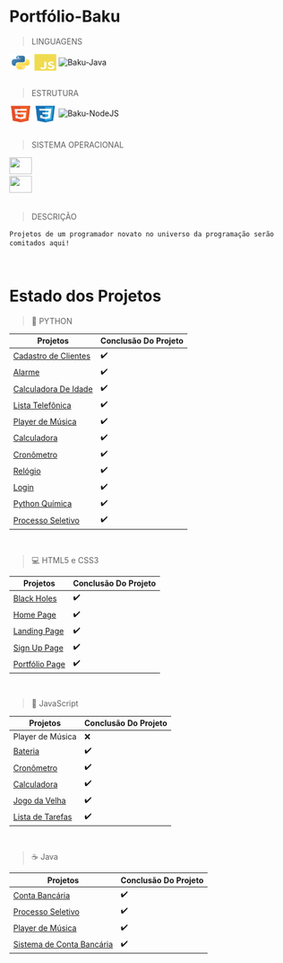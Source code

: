 # Portfólio-Baku

> LINGUAGENS
<div>
<img align="center" alt="Baku-Python" height="30" width="40" src="https://raw.githubusercontent.com/devicons/devicon/master/icons/python/python-original.svg">
<img align="center" alt="Baku-Js" height="30" width="40" src="https://raw.githubusercontent.com/devicons/devicon/master/icons/javascript/javascript-plain.svg">
<img align="center" alt="Baku-Java" height="30" width="40" src="https://cdn.jsdelivr.net/gh/devicons/devicon/icons/java/java-original.svg" />
</div>

<br>

> ESTRUTURA
<div>
<img align="center" alt="Baku-HTML" height="30" width="40" src="https://raw.githubusercontent.com/devicons/devicon/master/icons/html5/html5-original.svg">
<img align="center" alt="Baku-CSS" height="30" width="40" src="https://raw.githubusercontent.com/devicons/devicon/master/icons/css3/css3-original.svg">
<img aling="center" alt="Baku-NodeJS" height="30" width="40" src="https://cdn.jsdelivr.net/gh/devicons/devicon/icons/nodejs/nodejs-original.svg">
</div>

<br>

> SISTEMA OPERACIONAL
<div>
<img height="30" width="40" src="https://cdn.jsdelivr.net/gh/devicons/devicon/icons/windows8/windows8-original.svg" />
</div>

<div>
 <img height="30" width="40" src="https://cdn.jsdelivr.net/gh/devicons/devicon@latest/icons/linux/linux-original.svg" />
</div>

<br>

> DESCRIÇÃO
```
Projetos de um programador novato no universo da programação serão comitados aqui! 
```
</div>

<br>

# Estado dos Projetos
> 🐍 PYTHON

Projetos | Conclusão Do Projeto
--- | ---
[Cadastro de Clientes](https://github.com/Baku-Stark/Portfolio-Projects/tree/main/Projetos/Python/Cadastro%20de%20Clientes) | ✔️
[Alarme](https://github.com/Baku-Stark/Portfolio-Projects/tree/main/Projetos/Python/Alarme) | ✔️
[Calculadora De Idade](https://github.com/Baku-Stark/Portfolio-Baku/blob/main/Projetos/Python/Calculadora%20de%20Idade.py) | ✔️
[Lista Telefônica](https://github.com/Baku-Stark/Portfolio-Baku/tree/main/Projetos/Python/Lista%20Telef%C3%B4nica) | ✔️
[Player de Música](https://github.com/Baku-Stark/Portfolio-Baku/tree/main/Projetos/Python/Player%20de%20Musica) | ✔️
[Calculadora](https://github.com/Baku-Stark/Portfolio-Baku/blob/main/Projetos/Python/Calculadora.py) | ✔️
[Cronômetro](https://github.com/Baku-Stark/Portfolio-Baku/tree/main/Projetos/Python/Cron%C3%B4metro) | ✔️
[Relógio](https://github.com/Baku-Stark/Portfolio-Baku/tree/main/Projetos/Python/Rel%C3%B3gio) | ✔️
[Login](https://github.com/Baku-Stark/Portfolio-Projects/tree/main/Projetos/Python/Login%20and%20CRUD) | ✔️
[Python Química](https://github.com/Baku-Stark/Portfolio-Projects/blob/main/Projetos/Python/Qu%C3%ADmica/main.py) | ✔️
[Processo Seletivo](https://github.com/Baku-Stark/Portfolio-Projects/tree/main/Projetos/Python/Processo%20Seletivo) | ✔️

<br>

> 💻 HTML5 e CSS3

Projetos | Conclusão Do Projeto
--- | ---
[Black Holes](https://github.com/Baku-Stark/Portfolio-Baku/tree/main/Projetos/HTML/Black%20Holes) | ✔️
[Home Page](https://github.com/Baku-Stark/Portfolio-Baku/tree/main/Projetos/HTML/Home%20Page) | ✔️
[Landing Page](https://github.com/Baku-Stark/Portfolio-Baku/tree/main/Projetos/HTML/Landing%20Page) | ✔️
[Sign Up Page](https://github.com/Baku-Stark/Portfolio-Baku/tree/main/Projetos/HTML/Sign%20Up%20Page) | ✔️
[Portfólio Page](https://github.com/Baku-Stark/Portfolio-Wallace) | ✔️

<br>

> 📒 JavaScript

Projetos | Conclusão Do Projeto
--- | ---
Player de Música | ❌
[Bateria](https://github.com/Baku-Stark/Portfolio-Baku/tree/main/Projetos/JavaScript/Bateria) | ✔️
[Cronômetro](https://github.com/Baku-Stark/Portfolio-Baku/tree/main/Projetos/JavaScript/Cron%C3%B4metro) | ✔️
[Calculadora](https://github.com/Baku-Stark/Portfolio-Baku/tree/main/Projetos/JavaScript/Calculadora) | ✔️
[Jogo da Velha](https://github.com/Baku-Stark/Portfolio-Baku/tree/main/Projetos/JavaScript/Jogo%20%20da%20Velha) | ✔️
[Lista de Tarefas](https://github.com/Baku-Stark/Portfolio-Baku/tree/main/Projetos/JavaScript/Lista%20De%20Tarefas) | ✔️

<br>

> ☕ Java

Projetos | Conclusão Do Projeto
--- | ---
[Conta Bancária](/Projetos/Java/Conta%20Bancária/) | ✔️
[Processo Seletivo](/Projetos/Java/Processo%20Seletivo/) | ✔️
[Player de Música](https://github.com/Baku-Stark/Portfolio-Projects/tree/main/Projetos/Java) | ✔️
[Sistema de Conta Bancária](https://github.com/Baku-Stark/Portfolio-Projects/tree/main/Projetos/Java/Conta%20Banc%C3%A1ria) | ✔️
